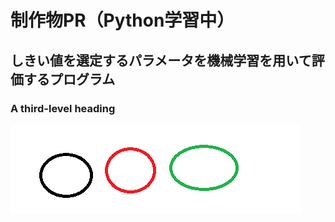 # 制作物PR（Python学習中）
## しきい値を選定するパラメータを機械学習を用いて評価するプログラム
### A third-level heading
![Screenshot of a comment on a GitHub issue showing an image, added in the Markdown, of an Octocat smiling and raising a tentacle.](https://github.com/hiramatsuyuusuke/test_repository/blob/main/test.bmp)